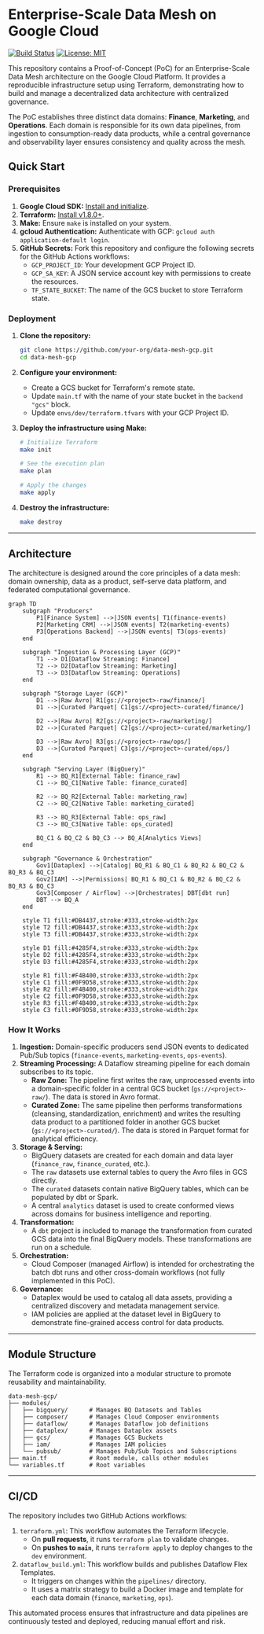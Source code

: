 # Enterprise-Scale Data Mesh on Google Cloud

[![Build Status](https://github.com/your-org/data-mesh-gcp/actions/workflows/terraform.yml/badge.svg)](https://github.com/your-org/data-mesh-gcp/actions/workflows/terraform.yml)
[![License: MIT](https://img.shields.io/badge/License-MIT-yellow.svg)](https://opensource.org/licenses/MIT)

This repository contains a Proof-of-Concept (PoC) for an Enterprise-Scale Data Mesh architecture on the Google Cloud Platform. It provides a reproducible infrastructure setup using Terraform, demonstrating how to build and manage a decentralized data architecture with centralized governance.

The PoC establishes three distinct data domains: **Finance**, **Marketing**, and **Operations**. Each domain is responsible for its own data pipelines, from ingestion to consumption-ready data products, while a central governance and observability layer ensures consistency and quality across the mesh.

## Quick Start

### Prerequisites

1.  **Google Cloud SDK:** [Install and initialize](https://cloud.google.com/sdk/docs/install).
2.  **Terraform:** [Install v1.8.0+](https://learn.hashicorp.com/tutorials/terraform/install-cli).
3.  **Make:** Ensure `make` is installed on your system.
4.  **gcloud Authentication:** Authenticate with GCP: `gcloud auth application-default login`.
5.  **GitHub Secrets:** Fork this repository and configure the following secrets for the GitHub Actions workflows:
    *   `GCP_PROJECT_ID`: Your development GCP Project ID.
    *   `GCP_SA_KEY`: A JSON service account key with permissions to create the resources.
    *   `TF_STATE_BUCKET`: The name of the GCS bucket to store Terraform state.

### Deployment

1.  **Clone the repository:**
    ```sh
    git clone https://github.com/your-org/data-mesh-gcp.git
    cd data-mesh-gcp
    ```

2.  **Configure your environment:**
    *   Create a GCS bucket for Terraform's remote state.
    *   Update `main.tf` with the name of your state bucket in the `backend "gcs"` block.
    *   Update `envs/dev/terraform.tfvars` with your GCP Project ID.

3.  **Deploy the infrastructure using Make:**
    ```sh
    # Initialize Terraform
    make init

    # See the execution plan
    make plan

    # Apply the changes
    make apply
    ```

4.  **Destroy the infrastructure:**
    ```sh
    make destroy
    ```

---

## Architecture

The architecture is designed around the core principles of a data mesh: domain ownership, data as a product, self-serve data platform, and federated computational governance.

```mermaid
graph TD
    subgraph "Producers"
        P1[Finance System] -->|JSON events| T1(finance-events)
        P2[Marketing CRM] -->|JSON events| T2(marketing-events)
        P3[Operations Backend] -->|JSON events| T3(ops-events)
    end

    subgraph "Ingestion & Processing Layer (GCP)"
        T1 --> D1[Dataflow Streaming: Finance]
        T2 --> D2[Dataflow Streaming: Marketing]
        T3 --> D3[Dataflow Streaming: Operations]
    end

    subgraph "Storage Layer (GCP)"
        D1 -->|Raw Avro| R1[gs://<project>-raw/finance/]
        D1 -->|Curated Parquet| C1[gs://<project>-curated/finance/]

        D2 -->|Raw Avro| R2[gs://<project>-raw/marketing/]
        D2 -->|Curated Parquet| C2[gs://<project>-curated/marketing/]

        D3 -->|Raw Avro| R3[gs://<project>-raw/ops/]
        D3 -->|Curated Parquet| C3[gs://<project>-curated/ops/]
    end

    subgraph "Serving Layer (BigQuery)"
        R1 --> BQ_R1[External Table: finance_raw]
        C1 --> BQ_C1[Native Table: finance_curated]

        R2 --> BQ_R2[External Table: marketing_raw]
        C2 --> BQ_C2[Native Table: marketing_curated]

        R3 --> BQ_R3[External Table: ops_raw]
        C3 --> BQ_C3[Native Table: ops_curated]

        BQ_C1 & BQ_C2 & BQ_C3 --> BQ_A[Analytics Views]
    end

    subgraph "Governance & Orchestration"
        Gov1[Dataplex] -->|Catalog| BQ_R1 & BQ_C1 & BQ_R2 & BQ_C2 & BQ_R3 & BQ_C3
        Gov2[IAM] -->|Permissions| BQ_R1 & BQ_C1 & BQ_R2 & BQ_C2 & BQ_R3 & BQ_C3
        Gov3[Composer / Airflow] -->|Orchestrates| DBT[dbt run]
        DBT --> BQ_A
    end

    style T1 fill:#DB4437,stroke:#333,stroke-width:2px
    style T2 fill:#DB4437,stroke:#333,stroke-width:2px
    style T3 fill:#DB4437,stroke:#333,stroke-width:2px

    style D1 fill:#4285F4,stroke:#333,stroke-width:2px
    style D2 fill:#4285F4,stroke:#333,stroke-width:2px
    style D3 fill:#4285F4,stroke:#333,stroke-width:2px

    style R1 fill:#F4B400,stroke:#333,stroke-width:2px
    style C1 fill:#0F9D58,stroke:#333,stroke-width:2px
    style R2 fill:#F4B400,stroke:#333,stroke-width:2px
    style C2 fill:#0F9D58,stroke:#333,stroke-width:2px
    style R3 fill:#F4B400,stroke:#333,stroke-width:2px
    style C3 fill:#0F9D58,stroke:#333,stroke-width:2px
```

### How It Works

1.  **Ingestion:** Domain-specific producers send JSON events to dedicated Pub/Sub topics (`finance-events`, `marketing-events`, `ops-events`).
2.  **Streaming Processing:** A Dataflow streaming pipeline for each domain subscribes to its topic.
    *   **Raw Zone:** The pipeline first writes the raw, unprocessed events into a domain-specific folder in a central GCS bucket (`gs://<project>-raw/`). The data is stored in Avro format.
    *   **Curated Zone:** The same pipeline then performs transformations (cleansing, standardization, enrichment) and writes the resulting data product to a partitioned folder in another GCS bucket (`gs://<project>-curated/`). The data is stored in Parquet format for analytical efficiency.
3.  **Storage & Serving:**
    *   BigQuery datasets are created for each domain and data layer (`finance_raw`, `finance_curated`, etc.).
    *   The `raw` datasets use external tables to query the Avro files in GCS directly.
    *   The `curated` datasets contain native BigQuery tables, which can be populated by dbt or Spark.
    *   A central `analytics` dataset is used to create conformed views across domains for business intelligence and reporting.
4.  **Transformation:**
    *   A `dbt` project is included to manage the transformation from curated GCS data into the final BigQuery models. These transformations are run on a schedule.
5.  **Orchestration:**
    *   Cloud Composer (managed Airflow) is intended for orchestrating the batch dbt runs and other cross-domain workflows (not fully implemented in this PoC).
6.  **Governance:**
    *   Dataplex would be used to catalog all data assets, providing a centralized discovery and metadata management service.
    *   IAM policies are applied at the dataset level in BigQuery to demonstrate fine-grained access control for data products.

---

## Module Structure

The Terraform code is organized into a modular structure to promote reusability and maintainability.

```
data-mesh-gcp/
├── modules/
│   ├── bigquery/      # Manages BQ Datasets and Tables
│   ├── composer/      # Manages Cloud Composer environments
│   ├── dataflow/      # Manages Dataflow job definitions
│   ├── dataplex/      # Manages Dataplex assets
│   ├── gcs/           # Manages GCS Buckets
│   ├── iam/           # Manages IAM policies
│   └── pubsub/        # Manages Pub/Sub Topics and Subscriptions
├── main.tf            # Root module, calls other modules
└── variables.tf       # Root variables
```

---

## CI/CD

The repository includes two GitHub Actions workflows:

1.  `terraform.yml`: This workflow automates the Terraform lifecycle.
    *   On **pull requests**, it runs `terraform plan` to validate changes.
    *   On **pushes to `main`**, it runs `terraform apply` to deploy changes to the `dev` environment.
2.  `dataflow_build.yml`: This workflow builds and publishes Dataflow Flex Templates.
    *   It triggers on changes within the `pipelines/` directory.
    *   It uses a matrix strategy to build a Docker image and template for each data domain (`finance`, `marketing`, `ops`).

This automated process ensures that infrastructure and data pipelines are continuously tested and deployed, reducing manual effort and risk. 